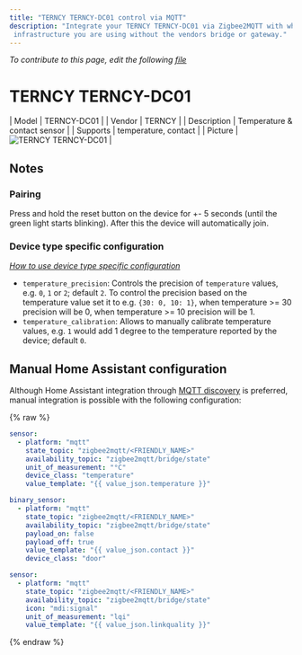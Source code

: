 ```yaml
---
title: "TERNCY TERNCY-DC01 control via MQTT"
description: "Integrate your TERNCY TERNCY-DC01 via Zigbee2MQTT with whatever smart home
 infrastructure you are using without the vendors bridge or gateway."
---
```


*To contribute to this page, edit the following
[file](https://github.com/Koenkk/zigbee2mqtt.io/blob/master/docs/devices/TERNCY-DC01.md)*

# TERNCY TERNCY-DC01

| Model | TERNCY-DC01  |
| Vendor  | TERNCY  |
| Description | Temperature & contact sensor  |
| Supports | temperature, contact |
| Picture | ![TERNCY TERNCY-DC01](../images/devices/TERNCY-DC01.jpg) |

## Notes


### Pairing
Press and hold the reset button on the device for +- 5 seconds (until the green light starts blinking).
After this the device will automatically join.

### Device type specific configuration
*[How to use device type specific configuration](../information/configuration.md)*

* `temperature_precision`: Controls the precision of `temperature` values,
e.g. `0`, `1` or `2`; default `2`.
To control the precision based on the temperature value set it to e.g. `{30: 0, 10: 1}`,
when temperature >= 30 precision will be 0, when temperature >= 10 precision will be 1.
* `temperature_calibration`: Allows to manually calibrate temperature values,
e.g. `1` would add 1 degree to the temperature reported by the device; default `0`.


## Manual Home Assistant configuration
Although Home Assistant integration through [MQTT discovery](../integration/home_assistant) is preferred,
manual integration is possible with the following configuration:


{% raw %}
```yaml
sensor:
  - platform: "mqtt"
    state_topic: "zigbee2mqtt/<FRIENDLY_NAME>"
    availability_topic: "zigbee2mqtt/bridge/state"
    unit_of_measurement: "°C"
    device_class: "temperature"
    value_template: "{{ value_json.temperature }}"

binary_sensor:
  - platform: "mqtt"
    state_topic: "zigbee2mqtt/<FRIENDLY_NAME>"
    availability_topic: "zigbee2mqtt/bridge/state"
    payload_on: false
    payload_off: true
    value_template: "{{ value_json.contact }}"
    device_class: "door"

sensor:
  - platform: "mqtt"
    state_topic: "zigbee2mqtt/<FRIENDLY_NAME>"
    availability_topic: "zigbee2mqtt/bridge/state"
    icon: "mdi:signal"
    unit_of_measurement: "lqi"
    value_template: "{{ value_json.linkquality }}"
```
{% endraw %}


